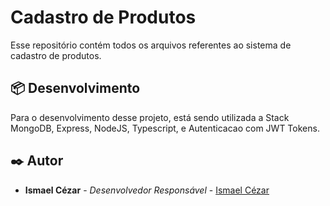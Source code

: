 # Cadastro de Produtos

Esse repositório contém todos os arquivos referentes ao sistema de cadastro de produtos.

## 📦 Desenvolvimento

Para o desenvolvimento desse projeto, está sendo utilizada a Stack MongoDB, Express, NodeJS,
Typescript, e Autenticacao com JWT Tokens.

## ✒️ Autor

- **Ismael Cézar** - _Desenvolvedor Responsável_ - [Ismael Cézar](https://github.com/ismaelczar)
